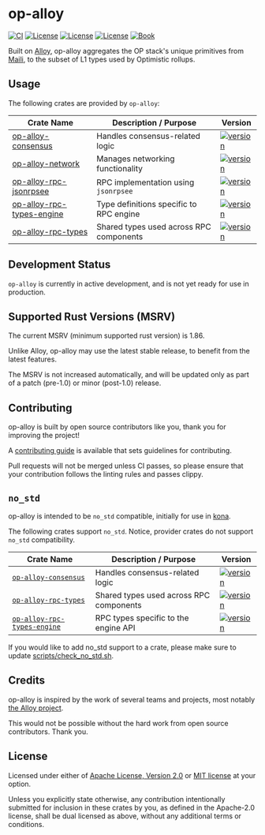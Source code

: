 # op-alloy

<a href="https://github.com/alloy-rs/op-alloy/actions/workflows/ci.yml"><img src="https://github.com/alloy-rs/op-alloy/actions/workflows/ci.yml/badge.svg?label=ci" alt="CI"></a>
<a href="https://github.com/alloy-rs/op-alloy/blob/main/LICENSE-APACHE"><img src="https://img.shields.io/badge/License-APACHE-d1d1f6.svg?label=license&labelColor=2a2f35" alt="License"></a>
<a href="https://github.com/alloy-rs/op-alloy/blob/main/LICENSE-MIT"><img src="https://img.shields.io/badge/License-MIT-d1d1f6.svg?label=license&labelColor=2a2f35" alt="License"></a>
<a href="https://github.com/alloy-rs/op-alloy/blob/main/SNAPPY-LICENSE"><img src="https://img.shields.io/badge/License-SNAPPY-d1d1f6.svg?label=license&labelColor=2a2f35" alt="License"></a>
<a href="https://alloy-rs.github.io/op-alloy"><img src="https://img.shields.io/badge/Book-854a15?logo=mdBook&labelColor=2a2f35" alt="Book"></a>

Built on [Alloy][alloy], op-alloy aggregates the OP stack's unique primitives from [Maili][maili], 
to the subset of L1 types used by Optimistic rollups.


## Usage

The following crates are provided by `op-alloy`:

| Crate Name  | Description / Purpose                   | Version |
|-------------|-----------------------------------------|---------|
| [op-alloy-consensus](https://crates.io/crates/op-alloy-consensus) | Handles consensus-related logic         | [![version](https://img.shields.io/crates/v/op-alloy-consensus)](https://crates.io/crates/op-alloy-consensus) |
| [op-alloy-network](https://crates.io/crates/op-alloy-network) | Manages networking functionality        | [![version](https://img.shields.io/crates/v/op-alloy-network)](https://crates.io/crates/op-alloy-network) |
| [op-alloy-rpc-jsonrpsee](https://crates.io/crates/op-alloy-rpc-jsonrpsee) | RPC implementation using `jsonrpsee`    | [![version](https://img.shields.io/crates/v/op-alloy-rpc-jsonrpsee)](https://crates.io/crates/op-alloy-rpc-jsonrpsee) |
| [op-alloy-rpc-types-engine](https://crates.io/crates/op-alloy-rpc-types-engine) | Type definitions specific to RPC engine | [![version](https://img.shields.io/crates/v/op-alloy-rpc-types-engine)](https://crates.io/crates/op-alloy-rpc-types-engine) |
| [op-alloy-rpc-types](https://crates.io/crates/op-alloy-rpc-types) | Shared types used across RPC components | [![version](https://img.shields.io/crates/v/op-alloy-rpc-types)](https://crates.io/crates/op-alloy-rpc-types) |



## Development Status

`op-alloy` is currently in active development, and is not yet ready for use in production.


## Supported Rust Versions (MSRV)

The current MSRV (minimum supported rust version) is 1.86.

Unlike Alloy, op-alloy may use the latest stable release,
to benefit from the latest features.

The MSRV is not increased automatically, and will be updated
only as part of a patch (pre-1.0) or minor (post-1.0) release.


## Contributing

op-alloy is built by open source contributors like you, thank you for improving the project!

A [contributing guide][contributing] is available that sets guidelines for contributing.

Pull requests will not be merged unless CI passes, so please ensure that your contribution follows the
linting rules and passes clippy.


## `no_std`

op-alloy is intended to be `no_std` compatible, initially for use in [kona][kona].

The following crates support `no_std`.
Notice, provider crates do not support `no_std` compatibility.


| Crate Name                                               | Description / Purpose                   | Version |
|----------------------------------------------------------|-----------------------------------------|---------|
| [`op-alloy-consensus`]                 | Handles consensus-related logic         | [![version](https://img.shields.io/crates/v/op-alloy-consensus)](https://crates.io/crates/op-alloy-consensus) |
| [`op-alloy-rpc-types`]                 | Shared types used across RPC components | [![version](https://img.shields.io/crates/v/op-alloy-rpc-types)](https://crates.io/crates/op-alloy-rpc-types) |
| [`op-alloy-rpc-types-engine`]   | RPC types specific to the engine API    | [![version](https://img.shields.io/crates/v/op-alloy-rpc-types-engine)](https://crates.io/crates/op-alloy-rpc-types-engine) |


If you would like to add no_std support to a crate,
please make sure to update [scripts/check_no_std.sh][check-no-std].


## Credits

op-alloy is inspired by the work of several teams and projects, most notably [the Alloy project][alloy].

This would not be possible without the hard work from open source contributors. Thank you.


## License

Licensed under either of <a href="LICENSE-APACHE">Apache License, Version
2.0</a> or <a href="LICENSE-MIT">MIT license</a> at your option.

Unless you explicitly state otherwise, any contribution intentionally submitted
for inclusion in these crates by you, as defined in the Apache-2.0 license,
shall be dual licensed as above, without any additional terms or conditions.


<!-- Hyperlinks -->

[check-no-std]: ./scripts/check_no_std.sh

[maili]: https://github.com/op-rs/maili
[kona]: https://github.com/op-rs/kona
[alloy]: https://github.com/alloy-rs/alloy
[contributing]: https://alloy-rs.github.io/op-alloy

[`op-alloy-consensus`]: https://crates.io/crates/op-alloy-consensus  
[`op-alloy-network`]: https://crates.io/crates/op-alloy-network  
[`op-alloy-rpc-jsonrpsee`]: https://crates.io/crates/op-alloy-rpc-jsonrpsee  
[`op-alloy-rpc-types-engine`]: https://crates.io/crates/op-alloy-rpc-types-engine  
[`op-alloy-rpc-types`]: https://crates.io/crates/op-alloy-rpc-types

